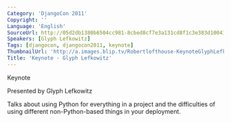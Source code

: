 ```yaml
---
Category: 'DjangoCon 2011'
Copyright: ''
Language: 'English'
SourceUrl: http://05d2db1380b6504cc981-8cbed8cf7e3a131cd8f1c3e383d10041.r93.cf2.rackcdn.com/djangocon-2011/83_keynote-glyph-lefkowitz.m4v
Speakers: [Glyph Lefkowitz]
Tags: [djangocon, djangocon2011, keynote]
ThumbnailUrl: 'http://a.images.blip.tv/Robertlofthouse-KeynoteGlyphLefkowitz810-708.jpg'
Title: 'Keynote - Glyph Lefkowitz'
---
```

Keynote

Presented by Glyph Lefkowitz

Talks about using Python for everything in a project and the difficulties of
using different non-Python-based things in your deployment.
